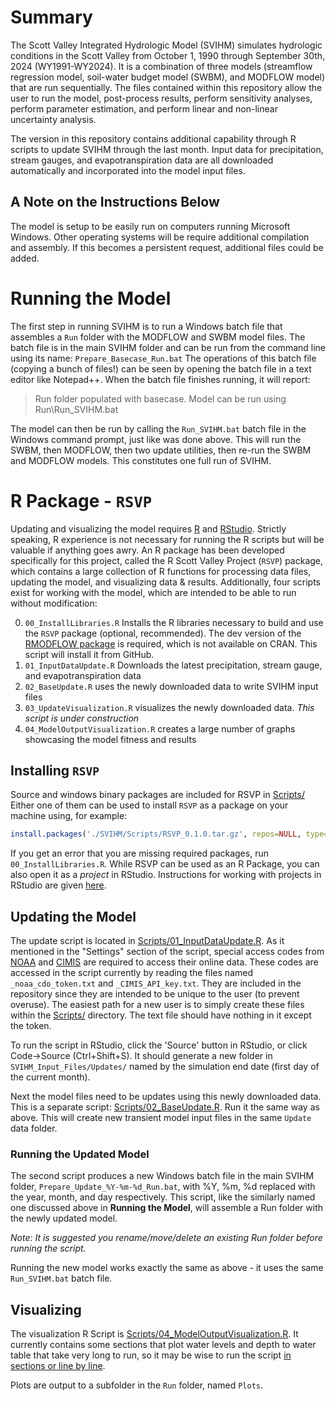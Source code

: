 # Summary
The Scott Valley Integrated Hydrologic Model (SVIHM) simulates hydrologic conditions in the Scott Valley from October 1, 1990 through September 30th, 2024 (WY1991-WY2024). It is a combination of three models (streamflow regression model, soil-water budget model (SWBM), and MODFLOW model) that are run sequentially. The files contained within this repository allow the user to run the model, post-process results, perform sensitivity analyses, perform parameter estimation, and perform linear and non-linear uncertainty analysis.

The version in this repository contains additional capability through R scripts to update SVIHM through the last month. Input data for precipitation, stream gauges, and evapotranspiration data are all downloaded automatically and incorporated into the model input files.

## A Note on the Instructions Below
The model is setup to be easily run on computers running Microsoft Windows. Other operating systems will be require additional compilation and assembly. If this becomes a persistent request, additional files could be added.

# Running the Model
The first step in running SVIHM is to run a Windows batch file that assembles a `Run` folder with the MODFLOW and SWBM model files. The batch file is in the main SVIHM folder and can be run from the command line using its name:
`
Prepare_Basecase_Run.bat
`
The operations of this batch file (copying a bunch of files!) can be seen by opening the batch file in a text editor like Notepad++. When the batch file finishes running, it will report:

> Run folder populated with basecase. Model can be run using Run\Run_SVIHM.bat

The model can then be run by calling the `Run_SVIHM.bat` batch file in the Windows command prompt, just like was done above. This will run the SWBM, then MODFLOW, then two update utilities, then re-run the SWBM and MODFLOW models. This constitutes one full run of SVIHM.

# R Package - `RSVP`
Updating and visualizing the model requires [R](https://cran.r-project.org/) and [RStudio](https://www.rstudio.com/). Strictly speaking, R experience is not necessary for running the R scripts but will be valuable if anything goes awry. An R package has been developed specifically for this project, called the R Scott Valley Project (`RSVP`) package, which contains a large collection of R functions for processing data files, updating the model, and visualizing data & results. Additionally, four scripts exist for working with the model, which are intended to be able to run without modification:

0. `00_InstallLibraries.R` Installs the R libraries necessary to build and use the `RSVP` package (optional, recommended). The dev version of the [RMODFLOW package](https://github.com/rogiersbart/RMODFLOW) is required, which is not available on CRAN. This script will install it from GitHub.
1. `01_InputDataUpdate.R` Downloads the latest precipitation, stream gauge, and evapotranspiration data
2. `02_BaseUpdate.R` uses the newly downloaded data to write SVIHM input files
3. `03_UpdateVisualization.R` visualizes the newly downloaded data. *This script is under construction*
4. `04_ModelOutputVisualization.R` creates a large number of graphs showcasing the model fitness and results

## Installing `RSVP`
Source and windows binary packages are included for RSVP in [Scripts/](./Scripts/)
Either one of them can be used to install `RSVP` as a package on your machine using, for example:
```R
install.packages('./SVIHM/Scripts/RSVP_0.1.0.tar.gz', repos=NULL, type='source')
```
If you get an error that you are missing required packages, run `00_InstallLibraries.R`.
While RSVP can be used as an R Package, you can also open it as a *project* in RStudio. Instructions for working with projects in RStudio are given [here](https://support.posit.co/hc/en-us/articles/200526207-Using-RStudio-Projects).

## Updating the Model
The update script is located in [Scripts/01_InputDataUpdate.R](./Scripts/01_InputDataUpdate.R). As it mentioned in the "Settings" section of the script, special access codes from [NOAA](https://www.ncdc.noaa.gov/cdo-web/webservices/v2) and [CIMIS](https://cimis.water.ca.gov/) are required to access their online data. These codes are accessed in the script currently by reading the files named `_noaa_cdo_token.txt` and `_CIMIS_API_key.txt`. They are included in the repository since they are intended to be unique to the user (to prevent overuse). The easiest path for a new user is to simply create these files within the [Scripts/](./Scripts/) directory. The text file should have nothing in it except the token.

To run the script in RStudio, click the 'Source' button in RStudio, or click Code->Source (Ctrl+Shift+S). It should generate a new folder in `SVIHM_Input_Files/Updates/` named by the simulation end date (first day of the current month).

Next the model files need to be updates using this newly downloaded data. This is a separate script: [Scripts/02_BaseUpdate.R](./Scripts/02_BaseUpdate.R). Run it the same way as above. This will create new transient model input files in the same `Update` data folder.

### Running the Updated Model
The second script produces a new Windows batch file in the main SVIHM folder, `Prepare_Update_%Y-%m-%d_Run.bat`, with %Y, %m, %d replaced with the year, month, and day respectively. This script, like the similarly named one discussed above in **Running the Model**, will assemble a Run folder with the newly updated model.

*Note: It is suggested you rename/move/delete an existing Run folder before running the script.*

Running the new model works exactly the same as above - it uses the same `Run_SVIHM.bat` batch file.

## Visualizing
The visualization R Script is [Scripts/04_ModelOutputVisualization.R](./Scripts/04_ModelOutputVisualization.R). It currently contains some sections that plot water levels and depth to water table that take very long to run, so it may be wise to run the script [in sections or line by line](https://support.rstudio.com/hc/en-us/articles/200484448-Editing-and-Executing-Code-in-the-RStudio-IDE#executing).

Plots are output to a subfolder in the `Run` folder, named `Plots`.
